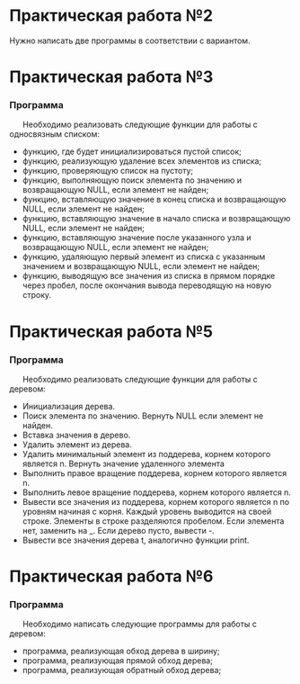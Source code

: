 # Практическая работа №2

Нужно написать две программы в соответствии с вариантом.

# Практическая работа №3

### Программа
&nbsp;&nbsp;&nbsp;&nbsp;&nbsp; Необходимо реализовать следующие функции для работы с односвязным списком:
- функцию, где будет инициализироваться пустой список;
- функцию, реализующую удаление всех элементов из списка;
- функцию, проверяющую список на пустоту;
- функцию, выполняющую поиск элемента по значению и возвращающую NULL, если элемент не найден;
- функцию, вставляющую значение в конец списка и возвращающую NULL, если элемент не найден;
- функцию, вставляющую значение в начало списка и возвращающую NULL, если элемент не найден;
- функцию, вставляющую значение после указанного узла и возвращающую NULL, если элемент не найден;
- функцию, удаляющую первый элемент из списка с указанным значением и возвращающую NULL, если элемент не найден;
- функцию, выводящую все значения из списка в прямом порядке через пробел, после окончания вывода переводящую на новую строку.

# Практическая работа №5

### Программа
&nbsp;&nbsp;&nbsp;&nbsp;&nbsp; Необходимо реализовать следующие функции для работы с деревом:
- Инициализация дерева.
- Поиск элемента по значению. Вернуть NULL если элемент не найден.
- Вставка значения в дерево.
- Удалить элемент из дерева.
- Удалить минимальный элемент из поддерева, корнем которого является n. Вернуть значение удаленного элемента
- Выполнить правое вращение поддерева, корнем которого является n.
- Выполнить левое вращение поддерева, корнем которого является n.
- Вывести все значения из поддерева, корнем которого является n по уровням начиная с корня. Каждый уровень выводится на своей строке. Элементы в строке разделяются пробелом. Если элемента нет, заменить на _. Если дерево пусто, вывести -.
- Вывести все значения дерева t, аналогично функции print.

# Практическая работа №6

### Программа
&nbsp;&nbsp;&nbsp;&nbsp;&nbsp; Необходимо написать следующие программы для работы с деревом:
- программа, реализующая обход дерева в ширину;
- программа, реализующая прямой обход дерева;
- программа, реализующая обратный обход дерева;

